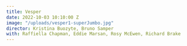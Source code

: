 ```yaml
---
title: Vesper
date: 2022-10-03 10:10:00 Z
image: "/uploads/vesper1-superJumbo.jpg"
director: Kristina Buozyte, Bruno Samper
with: Raffiella Chapman, Eddie Marsan, Rosy McEwen, Richard Brake
---
```


